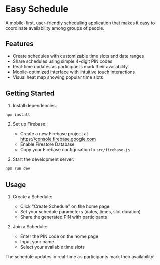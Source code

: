 # Easy Schedule

A mobile-first, user-friendly scheduling application that makes it easy to coordinate availability among groups of people.

## Features

- Create schedules with customizable time slots and date ranges
- Share schedules using simple 4-digit PIN codes
- Real-time updates as participants mark their availability
- Mobile-optimized interface with intuitive touch interactions
- Visual heat map showing popular time slots

## Getting Started

1. Install dependencies:
```bash
npm install
```

2. Set up Firebase:
   - Create a new Firebase project at https://console.firebase.google.com
   - Enable Firestore Database
   - Copy your Firebase configuration to `src/firebase.js`

3. Start the development server:
```bash
npm run dev
```

## Usage

1. Create a Schedule:
   - Click "Create Schedule" on the home page
   - Set your schedule parameters (dates, times, slot duration)
   - Share the generated PIN with participants

2. Join a Schedule:
   - Enter the PIN code on the home page
   - Input your name
   - Select your available time slots

The schedule updates in real-time as participants mark their availability!

